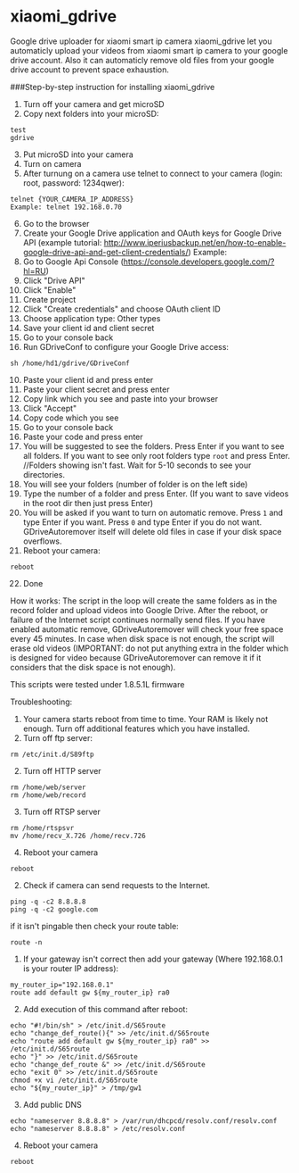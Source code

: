 # xiaomi_gdrive
Google drive uploader for xiaomi smart ip camera
xiaomi_gdrive let you automaticly upload your videos from xiaomi smart ip camera to your google drive account. Also it can automaticly remove old files from your google drive account to prevent space exhaustion.

###Step-by-step instruction for installing xiaomi_gdrive

1. Turn off your camera and get microSD
2. Copy next folders into your microSD:
```
test
gdrive
```
3. Put microSD into your camera
4. Turn on camera
5. After turnung on a camera use telnet to connect to your camera (login: root, password: 1234qwer):
```
telnet {YOUR_CAMERA_IP_ADDRESS}
Example: telnet 192.168.0.70
```
6. Go to the browser
7. Create your Google Drive application and OAuth keys for Google Drive API (example tutorial: http://www.iperiusbackup.net/en/how-to-enable-google-drive-api-and-get-client-credentials/)
Example:
  1. Go to Google Api Console (https://console.developers.google.com/?hl=RU)
  2. Click "Drive API"
  3. Click "Enable"
  4. Create project
  5. Click "Create credentials" and choose OAuth client ID
  6. Choose application type: Other types 
  7. Save your client id and client secret
8. Go to your console back
9. Run GDriveConf to configure your Google Drive access:
```
sh /home/hd1/gdrive/GDriveConf
```
10. Paste your client id and press enter
11. Paste your client secret and press enter
12. Copy link which you see and paste into your browser
13. Click "Accept"
14. Copy code which you see
15. Go to your console back
16. Paste your code and press enter
17. You will be suggested to see the folders. Press Enter if you want to see all folders. If you want to see only root folders type `root` and press Enter.
//Folders showing isn't fast. Wait for 5-10 seconds to see your directories.
18. You will see your folders (number of folder is on the left side)
19. Type the number of a folder and press Enter. (If you want to save videos in the root dir then just press Enter)
20. You will be asked if you want to turn on automatic remove. Press `1` and type Enter if you want. Press `0` and type Enter if you do not want. GDriveAutoremover itself will delete old files in case if your disk space overflows.
21. Reboot your camera:
```
reboot
```
22. Done

How it works:
The script in the loop will create the same folders as in the record folder and upload videos into Google Drive. After the reboot, or failure of the Internet script continues normally send files. If you have enabled automatic remove, GDriveAutoremover will check your free space every 45 minutes. In case when disk space is not enough, the script will erase old videos (IMPORTANT: do not put anything extra in the folder which is designed for video because GDriveAutoremover can remove it if it considers that the disk space is not enough).

This scripts were tested under 1.8.5.1L firmware

Troubleshooting:
1. Your camera starts reboot from time to time. Your RAM is likely not enough. Turn off additional features which you have installed.
  1. Turn off ftp server:
  ```
  rm /etc/init.d/S89ftp
  ```
  2. Turn off HTTP server
  ```
  rm /home/web/server
  rm /home/web/record
  ```
  3. Turn off RTSP server
  ```
  rm /home/rtspsvr
  mv /home/recv_X.726 /home/recv.726
  ```
  4. Reboot your camera
  ```
  reboot
  ```

2. Check if camera can send requests to the Internet.
```
ping -q -c2 8.8.8.8
ping -q -c2 google.com
```
if it isn't pingable then check your route table:
```
route -n
```
  1. If your gateway isn't correct then add your gateway (Where 192.168.0.1 is your router IP address):
  ```
  my_router_ip="192.168.0.1"
  route add default gw ${my_router_ip} ra0
  ```
  2. Add execution of this command after reboot:
  ```
  echo "#!/bin/sh" > /etc/init.d/S65route
  echo "change_def_route(){" >> /etc/init.d/S65route
  echo "route add default gw ${my_router_ip} ra0" >> /etc/init.d/S65route
  echo "}" >> /etc/init.d/S65route
  echo "change_def_route &" >> /etc/init.d/S65route
  echo "exit 0" >> /etc/init.d/S65route
  chmod +x vi /etc/init.d/S65route
  echo "${my_router_ip}" > /tmp/gw1
  ```
  3. Add public DNS
  ```
  echo "nameserver 8.8.8.8" > /var/run/dhcpcd/resolv.conf/resolv.conf
  echo "nameserver 8.8.8.8" > /etc/resolv.conf
  ```
  4. Reboot your camera
  ```
  reboot
  ```
